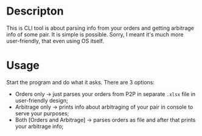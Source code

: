 # Descripton

This is CLI tool is about parsing info from your orders and getting arbitrage info of some pair.
It is simple is possible. Sorry, I meant it's much more user-friendly, that even using OS itself.

# Usage

Start the program and do what it asks. There are 3 options:

- Orders only -> just parses your orders from P2P in separate `.xlsx` file in user-friendly design;
- Arbitrage only -> prints info about arbitraging of your pair in console to serve your purposes;
- Both [Orders and Arbitrage] -> parses orders as file and after that prints your arbitrage info;
